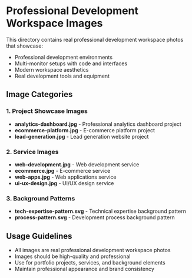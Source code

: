 # Professional Development Workspace Images

This directory contains real professional development workspace photos that showcase:
- Professional development environments
- Multi-monitor setups with code and interfaces
- Modern workspace aesthetics
- Real development tools and equipment

## Image Categories

### 1. Project Showcase Images
- **analytics-dashboard.jpg** - Professional analytics dashboard project
- **ecommerce-platform.jpg** - E-commerce platform project
- **lead-generation.jpg** - Lead generation website project

### 2. Service Images
- **web-development.jpg** - Web development service
- **ecommerce.jpg** - E-commerce service
- **web-apps.jpg** - Web applications service
- **ui-ux-design.jpg** - UI/UX design service

### 3. Background Patterns
- **tech-expertise-pattern.svg** - Technical expertise background pattern
- **process-pattern.svg** - Development process background pattern

## Usage Guidelines

- All images are real professional development workspace photos
- Images should be high-quality and professional
- Use for portfolio projects, services, and background elements
- Maintain professional appearance and brand consistency
